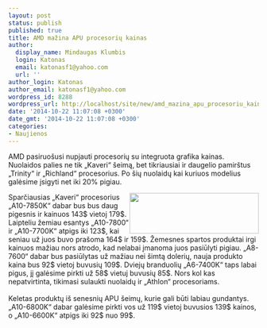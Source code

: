 ```yaml
---
layout: post
status: publish
published: true
title: AMD mažina APU procesorių kainas
author:
  display_name: Mindaugas Klumbis
  login: Katonas
  email: katonasf1@yahoo.com
  url: ''
author_login: Katonas
author_email: katonasf1@yahoo.com
wordpress_id: 8288
wordpress_url: http://localhost/site/new/amd_mazina_apu_procesoriu_kainas/
date: '2014-10-22 11:07:08 +0300'
date_gmt: '2014-10-22 11:07:08 +0300'
categories:
- Naujienos
---
```

<p>
	AMD pasiruo&scaron;usi nupjauti procesorių su integruota grafika kainas. Nuolaidos palies ne tik &bdquo;Kaveri&ldquo; &scaron;eimą, bet tikriausiai ir daugelio pamir&scaron;tus &bdquo;Trinity&ldquo; ir &bdquo;Richland&ldquo; procesorius. Po &scaron;ių nuolaidų kai kuriuos modelius galėsime įsigyti net iki 20% pigiau.&nbsp;</p>
<div>
	<img alt="" src="http://technews.lt/userfiles/AMD_Fusion_APU_embedded(2).png" style="width: 260px; height: 82px; float: right;" />Sparčiausias &bdquo;Kaveri&ldquo; procesorius &bdquo;A10-7850K&ldquo; dabar bus bus daug pigesnis ir kainuos 143$ vietoj 179$. Laipteliu žemiau esantys &bdquo;A10-7800&ldquo; ir &bdquo;A10-7700K&ldquo; atpigs iki 123$, kai seniau už juos buvo pra&scaron;oma 164$ ir 159$. Žemesnes spartos produktai irgi kainuos mažiau nors atrodo, kad nelabai įmanoma juos pasiūlyti pigiau. &bdquo;A8-7600&ldquo; dabar bus pasiūlytas už mažiau nei &scaron;imtą dolerių, nauja produkto kaina bus 92$ vietoj buvusių 109$. Dviejų branduolių &bdquo;A6-7400K&ldquo; taps labai pigus, jį galėsime pirkti už 58$ vietuj buvusių 85$. Nors kol kas nepatvirtinta, tikimasi sulaukti nuolaidų ir &bdquo;Athlon&ldquo; procesoriams.</div>
<div>
	&nbsp;</div>
<div>
	Keletas produktų i&scaron; senesnių APU &scaron;eimų, kurie gali būti labiau gundantys. &bdquo;A10-6800K&ldquo; dabar galėsime pirkti vos už 119$ vietoj buvusios 139$ kainos, o &bdquo;A10-6600K&ldquo; atpigs iki 92$ nuo 99$.</div>

